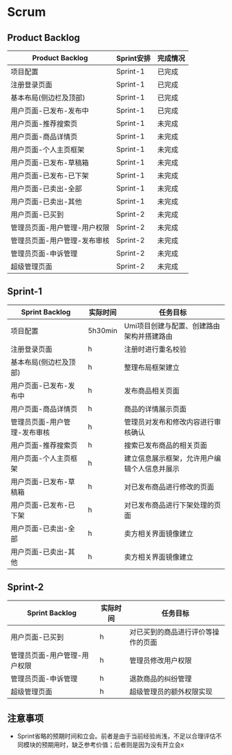 # Scrum

## Product Backlog

| Product Backlog | Sprint安排 | 完成情况 |
|------|--------|--------|
| 项目配置 | Sprint-1 | 已完成 |
| 注册登录页面 | Sprint-1 | 已完成 |
| 基本布局(侧边栏及顶部) | Sprint-1 | 已完成 |
| 用户页面-已发布-发布中 | Sprint-1 | 已完成 |
| 用户页面-推荐搜索页 | Sprint-1 | 未完成 |
| 用户页面-商品详情页 | Sprint-1 | 未完成 |
| 用户页面-个人主页框架 | Sprint-1 | 未完成 |
| 用户页面-已发布-草稿箱 | Sprint-1 | 未完成 |
| 用户页面-已发布-已下架 | Sprint-1 | 未完成 |
| 用户页面-已卖出-全部 | Sprint-1 | 未完成 |
| 用户页面-已卖出-其他 | Sprint-1 | 未完成 |
| 用户页面-已买到 | Sprint-2 | 未完成 |
| 管理员页面-用户管理-用户权限 | Sprint-2 | 未完成 |
| 管理员页面-用户管理-发布审核 | Sprint-2 | 未完成 |
| 管理员页面-申诉管理 | Sprint-2 | 未完成 |
| 超级管理页面 | Sprint-2 | 未完成 |

## Sprint-1
| Sprint Backlog | 实际时间 | 任务目标 |
|------|----------|-----------------------------------------------------|
| 项目配置 | 5h30min | Umi项目创建与配置、创建路由架构并搭建路由 |
| 注册登录页面 | h | 注册时进行重名校验 |
| 基本布局(侧边栏及顶部) | h | 整理布局框架建立 |
| 用户页面-已发布-发布中 | h | 发布商品相关页面 |
| 用户页面-商品详情页 | h | 商品的详情展示页面 |
| 管理员页面-用户管理-发布审核 | h | 管理员对发布和修改内容进行审核确认 |
| 用户页面-推荐搜索页 | h | 搜索已发布商品的相关页面 |
| 用户页面-个人主页框架 | h | 建立信息展示框架，允许用户编辑个人信息并展示 |
| 用户页面-已发布-草稿箱 | h | 对已发布商品进行修改的页面 |
| 用户页面-已发布-已下架 | h | 对已发布商品进行下架处理的页面 |
| 用户页面-已卖出-全部 | h | 卖方相关界面镜像建立 |
| 用户页面-已卖出-其他 | h | 卖方相关界面镜像建立 |

## Sprint-2
| Sprint Backlog | 实际时间 | 任务目标 |
|------|----------|-----------------------------------------------------|
| 用户页面-已买到 | h | 对已买到的商品进行评价等操作的页面 |
| 管理员页面-用户管理-用户权限 | h | 管理员修改用户权限 |
| 管理员页面-申诉管理 | h | 退款商品的纠纷管理 |
| 超级管理页面 | h | 超级管理员的额外权限实现 |

## 注意事项
* Sprint省略的预期时间和立会。前者是由于当前经验尚浅，不足以合理评估不同模块的预期用时，缺乏参考价值；后者则是因为没有开立会x